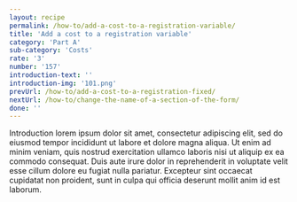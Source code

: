 ```yaml
---
layout: recipe
permalink: /how-to/add-a-cost-to-a-registration-variable/
title: 'Add a cost to a registration variable'
category: 'Part A'
sub-category: 'Costs'
rate: '3'
number: '157'
introduction-text: ''
introduction-img: '101.png'
prevUrl: /how-to/add-a-cost-to-a-registration-fixed/
nextUrl: /how-to/change-the-name-of-a-section-of-the-form/
done: ''
---
```


Introduction lorem ipsum dolor sit amet, consectetur adipiscing elit, sed do eiusmod tempor incididunt ut labore et dolore magna aliqua. Ut enim ad minim veniam, quis nostrud exercitation ullamco laboris nisi ut aliquip ex ea commodo consequat. Duis aute irure dolor in reprehenderit in voluptate velit esse cillum dolore eu fugiat nulla pariatur. Excepteur sint occaecat cupidatat non proident, sunt in culpa qui officia deserunt mollit anim id est laborum.

